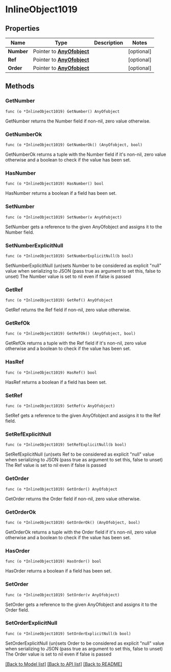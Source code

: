 # InlineObject1019

## Properties

Name | Type | Description | Notes
------------ | ------------- | ------------- | -------------
**Number** | Pointer to [**AnyOfobject**](anyOf&lt;object&gt;.md) |  | [optional] 
**Ref** | Pointer to [**AnyOfobject**](anyOf&lt;object&gt;.md) |  | [optional] 
**Order** | Pointer to [**AnyOfobject**](anyOf&lt;object&gt;.md) |  | [optional] 

## Methods

### GetNumber

`func (o *InlineObject1019) GetNumber() AnyOfobject`

GetNumber returns the Number field if non-nil, zero value otherwise.

### GetNumberOk

`func (o *InlineObject1019) GetNumberOk() (AnyOfobject, bool)`

GetNumberOk returns a tuple with the Number field if it's non-nil, zero value otherwise
and a boolean to check if the value has been set.

### HasNumber

`func (o *InlineObject1019) HasNumber() bool`

HasNumber returns a boolean if a field has been set.

### SetNumber

`func (o *InlineObject1019) SetNumber(v AnyOfobject)`

SetNumber gets a reference to the given AnyOfobject and assigns it to the Number field.

### SetNumberExplicitNull

`func (o *InlineObject1019) SetNumberExplicitNull(b bool)`

SetNumberExplicitNull (un)sets Number to be considered as explicit "null" value
when serializing to JSON (pass true as argument to set this, false to unset)
The Number value is set to nil even if false is passed
### GetRef

`func (o *InlineObject1019) GetRef() AnyOfobject`

GetRef returns the Ref field if non-nil, zero value otherwise.

### GetRefOk

`func (o *InlineObject1019) GetRefOk() (AnyOfobject, bool)`

GetRefOk returns a tuple with the Ref field if it's non-nil, zero value otherwise
and a boolean to check if the value has been set.

### HasRef

`func (o *InlineObject1019) HasRef() bool`

HasRef returns a boolean if a field has been set.

### SetRef

`func (o *InlineObject1019) SetRef(v AnyOfobject)`

SetRef gets a reference to the given AnyOfobject and assigns it to the Ref field.

### SetRefExplicitNull

`func (o *InlineObject1019) SetRefExplicitNull(b bool)`

SetRefExplicitNull (un)sets Ref to be considered as explicit "null" value
when serializing to JSON (pass true as argument to set this, false to unset)
The Ref value is set to nil even if false is passed
### GetOrder

`func (o *InlineObject1019) GetOrder() AnyOfobject`

GetOrder returns the Order field if non-nil, zero value otherwise.

### GetOrderOk

`func (o *InlineObject1019) GetOrderOk() (AnyOfobject, bool)`

GetOrderOk returns a tuple with the Order field if it's non-nil, zero value otherwise
and a boolean to check if the value has been set.

### HasOrder

`func (o *InlineObject1019) HasOrder() bool`

HasOrder returns a boolean if a field has been set.

### SetOrder

`func (o *InlineObject1019) SetOrder(v AnyOfobject)`

SetOrder gets a reference to the given AnyOfobject and assigns it to the Order field.

### SetOrderExplicitNull

`func (o *InlineObject1019) SetOrderExplicitNull(b bool)`

SetOrderExplicitNull (un)sets Order to be considered as explicit "null" value
when serializing to JSON (pass true as argument to set this, false to unset)
The Order value is set to nil even if false is passed

[[Back to Model list]](../README.md#documentation-for-models) [[Back to API list]](../README.md#documentation-for-api-endpoints) [[Back to README]](../README.md)


